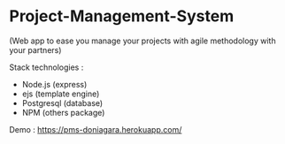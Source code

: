# Project-Management-System 

(Web app to ease you manage your projects with agile methodology with your partners)

Stack technologies :
- Node.js (express)
- ejs (template engine)
- Postgresql (database)
- NPM (others package)

Demo : https://pms-doniagara.herokuapp.com/
